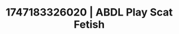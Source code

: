 ---
categories:
- NSFW AI art
- Back arch
- Candlelit scenes
- Shadow kink
- Spitroast
image: /assets/images/1747183326020.webp
layout: post
seo:
  description: Featured content with premium ABDL Play, Scat Fetish. HD images available.
  keywords: ABDL Play, Scat Fetish
  og_image: /assets/images/1747183326020.webp
  schema_type: VisualArtwork
tags:
- ABDL Play
- '#1747183326020'
- Scat Fetish
title: 1747183326020 | ABDL Play Scat Fetish
---